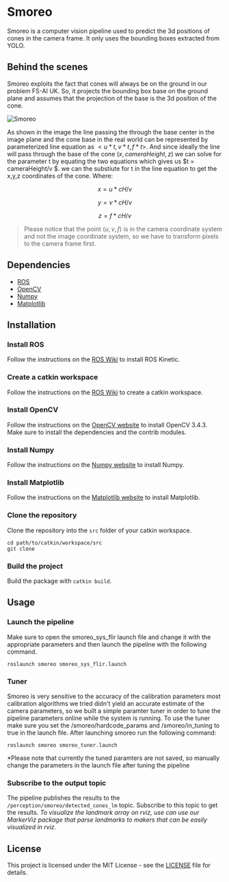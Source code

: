 # Smoreo
Smoreo is a computer vision pipeline used to predict the 3d positions of cones in the camera frame. It only uses the bounding boxes extracted from YOLO.

## Behind the scenes
Smoreo exploits the fact that cones will always be on the ground in our problem FS-AI UK. So, it projects the bounding box base on the ground plane and assumes that the projection of the base is the 3d position of the cone.

![Smoreo](https://drive.google.com/uc?export=view&id=1WVj9aliuL2hKJ-hyDW1-whw-uqaY00OV)

As shown in the image the line passing the through the base center in the image plane and the cone base in the real world can be represented by parameterized line equation as $<u*t,v*t ,f*t>$. And since ideally the line will pass through the base of the cone $(x,cameraHeight,z)$ we can solve for the parameter t by equating the two equations which gives us $t = cameraHeight/v $. we can the substiute for t in the line equation to get the x,y,z coordinates of the cone. Where:
<div align = "center">

 $x = u * cH/v$

 $y = v *cH/v$

 $z = f * cH/v$
</div>

>Please notice that the point $(u,v,f)$ is in the camera coordinate system and not the image coordinate system, so we have to transform pixels to the camera frame first.
## Dependencies
* [ROS](http://wiki.ros.org/kinetic/Installation/Ubuntu)
* [OpenCV](https://docs.opencv.org/3.4.3/d7/d9f/tutorial_linux_install.html)
* [Numpy](https://pypi.org/project/numpy/)
* [Matplotlib](https://pypi.org/project/matplotlib/)
## Installation
### Install ROS
Follow the instructions on the [ROS Wiki](http://wiki.ros.org/kinetic/Installation/Ubuntu) to install ROS Kinetic.

### Create a catkin workspace
Follow the instructions on the [ROS Wiki](http://wiki.ros.org/catkin/Tutorials/create_a_workspace) to create a catkin workspace.

### Install OpenCV
Follow the instructions on the [OpenCV website](https://docs.opencv.org/3.4.3/d7/d9f/tutorial_linux_install.html) to install OpenCV 3.4.3. Make sure to install the dependencies and the contrib modules.

### Install Numpy
Follow the instructions on the [Numpy website](https://pypi.org/project/numpy/) to install Numpy.

### Install Matplotlib
Follow the instructions on the [Matplotlib website](https://pypi.org/project/matplotlib/) to install Matplotlib.

### Clone the repository
Clone the repository into the `src` folder of your catkin workspace.
```
cd path/to/catkin/workspace/src
git clone
```


### Build the project
Build the package with `catkin build`.

## Usage

### Launch the pipeline
Make sure to open the smoreo_sys_flir launch file and change it with the appropriate parameters and then launch the pipeline with the following command.
```
roslaunch smoreo smoreo_sys_flir.launch
```
### Tuner
Smoreo is very sensitive to the accuracy of the calibration parameters most calibration algorithms we tried didn't yield an accurate estimate of the camera parameters, so we built a simple paramter tuner in order to tune the pipeline parameters online while the system is running.
To use the tuner make sure you set the /smoreo/hardcode_params and /smoreo/in_tuning to true in the launch file. After launching smoreo run the following command:

```
roslaunch smoreo smoreo_tuner.launch
```

*Please note that currently the tuned paramters are not saved, so manually change the parameters in the launch file after tuning the pipeline
### Subscribe to the output topic
The pipeline publishes the results to the `/perception/smoreo/detected_cones_lm`    topic. Subscribe to this topic to get the results.
*To visualize the landmark array on rviz, use can use our MarkerViz package that parse landmarks to makers that can be easily visualized in rviz.*



## License
This project is licensed under the MIT License - see the [LICENSE](../LICENSE) file for details.
